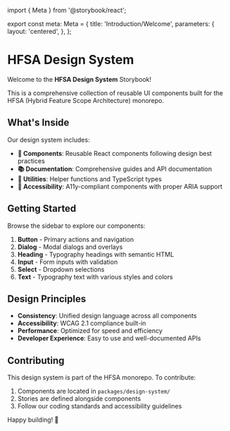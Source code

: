 import { Meta } from '@storybook/react';

export const meta: Meta = {
title: 'Introduction/Welcome',
parameters: {
layout: 'centered',
},
};

# HFSA Design System

Welcome to the **HFSA Design System** Storybook!

This is a comprehensive collection of reusable UI components built for the HFSA (Hybrid Feature Scope Architecture) monorepo.

## What's Inside

Our design system includes:

- **🎨 Components**: Reusable React components following design best practices
- **📚 Documentation**: Comprehensive guides and API documentation
- **🔧 Utilities**: Helper functions and TypeScript types
- **🎯 Accessibility**: A11y-compliant components with proper ARIA support

## Getting Started

Browse the sidebar to explore our components:

1. **Button** - Primary actions and navigation
2. **Dialog** - Modal dialogs and overlays
3. **Heading** - Typography headings with semantic HTML
4. **Input** - Form inputs with validation
5. **Select** - Dropdown selections
6. **Text** - Typography text with various styles and colors

## Design Principles

- **Consistency**: Unified design language across all components
- **Accessibility**: WCAG 2.1 compliance built-in
- **Performance**: Optimized for speed and efficiency
- **Developer Experience**: Easy to use and well-documented APIs

## Contributing

This design system is part of the HFSA monorepo. To contribute:

1. Components are located in `packages/design-system/`
2. Stories are defined alongside components
3. Follow our coding standards and accessibility guidelines

Happy building! 🚀
